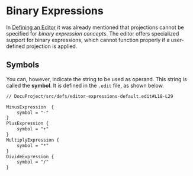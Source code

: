 # Binary Expressions

In [Defining an Editor](/Documentation/Defining_an_Editor) it was already mentioned 
that projections cannot be specified for _binary expression concepts_.
The editor offers specialized support for binary expressions, which cannot function properly
if a user-defined projection is applied.

## Symbols

You can, however, indicate the string to be used as operand. This string is called the **symbol**.
It is defined in the `.edit` file, as shown below.

```txt
// DocuProject/src/defs/editor-expressions-default.edit#L18-L29

MinusExpression  {
    symbol = "-"
}
PlusExpression {
    symbol = "+"
}
MultiplyExpression {
    symbol = "*"
}
DivideExpression {
    symbol = "/"
}
```

